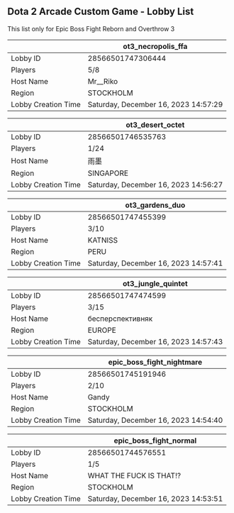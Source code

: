 ## Dota 2 Arcade Custom Game - Lobby List

This list only for Epic Boss Fight Reborn and Overthrow 3

|  | ot3_necropolis_ffa |
| ------ | ------ |
| Lobby ID | 28566501747306444 |
| Players | 5/8 |
| Host Name | Mr__Riko |
| Region | STOCKHOLM |
| Lobby Creation Time | Saturday, December 16, 2023 14:57:29 |


|  | ot3_desert_octet |
| ------ | ------ |
| Lobby ID | 28566501746535763 |
| Players | 1/24 |
| Host Name | 雨墨 |
| Region | SINGAPORE |
| Lobby Creation Time | Saturday, December 16, 2023 14:56:27 |


|  | ot3_gardens_duo |
| ------ | ------ |
| Lobby ID | 28566501747455399 |
| Players | 3/10 |
| Host Name | KATNISS |
| Region | PERU |
| Lobby Creation Time | Saturday, December 16, 2023 14:57:41 |


|  | ot3_jungle_quintet |
| ------ | ------ |
| Lobby ID | 28566501747474599 |
| Players | 3/15 |
| Host Name | бесперспективняк |
| Region | EUROPE |
| Lobby Creation Time | Saturday, December 16, 2023 14:57:43 |


|  | epic_boss_fight_nightmare |
| ------ | ------ |
| Lobby ID | 28566501745191946 |
| Players | 2/10 |
| Host Name | Gandy |
| Region | STOCKHOLM |
| Lobby Creation Time | Saturday, December 16, 2023 14:54:40 |


|  | epic_boss_fight_normal |
| ------ | ------ |
| Lobby ID | 28566501744576551 |
| Players | 1/5 |
| Host Name | WHAT THE FUCK IS THAT!? |
| Region | STOCKHOLM |
| Lobby Creation Time | Saturday, December 16, 2023 14:53:51 |



